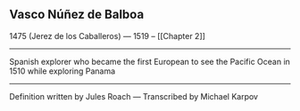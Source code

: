 ## Vasco Núñez de Balboa
1475 (Jerez de los Caballeros) — 1519 – [[Chapter 2]]

---
Spanish explorer who became the first European to see the Pacific Ocean in 1510 while exploring Panama

---
Definition written by Jules Roach — Transcribed by Michael Karpov